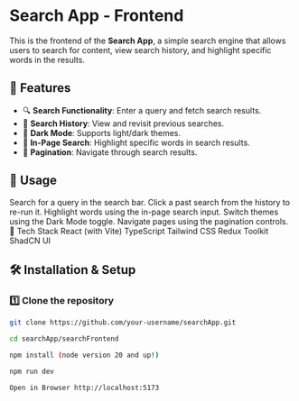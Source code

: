 # Search App - Frontend

This is the frontend of the **Search App**, a simple search engine that allows users to search for content, view search history, and highlight specific words in the results.

## 🚀 Features
- 🔍 **Search Functionality**: Enter a query and fetch search results.
- 📜 **Search History**: View and revisit previous searches.
- 🌙 **Dark Mode**: Supports light/dark themes.
- 🎯 **In-Page Search**: Highlight specific words in search results.
- 🔄 **Pagination**: Navigate through search results.

## 📌 Usage
Search for a query in the search bar.
Click a past search from the history to re-run it.
Highlight words using the in-page search input.
Switch themes using the Dark Mode toggle.
Navigate pages using the pagination controls.
🎨 Tech Stack
React (with Vite)
TypeScript
Tailwind CSS
Redux Toolkit
ShadCN UI





## 🛠️ Installation & Setup
### **1️⃣ Clone the repository**
```sh
git clone https://github.com/your-username/searchApp.git

cd searchApp/searchFrontend

npm install (node version 20 and up!)

npm run dev

Open in Browser http://localhost:5173